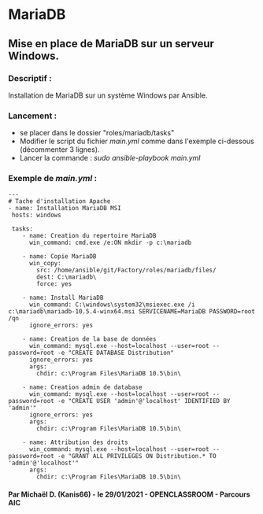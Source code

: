 # MariaDB
## Mise en place de MariaDB sur un serveur Windows.



### Descriptif :

Installation de MariaDB sur un système Windows par Ansible.



### Lancement :

- se placer dans le dossier "roles/mariadb/tasks"
- Modifier le script du fichier *main.yml* comme dans l'exemple ci-dessous (décommenter 3 lignes).
- Lancer la commande :
	*sudo ansible-playbook main.yml*



### Exemple de *main.yml* : 

```
---
# Tache d'installation Apache
- name: Installation MariaDB MSI
 hosts: windows

 tasks:
    - name: Creation du repertoire MariaDB
      win_command: cmd.exe /e:ON mkdir -p c:\mariadb 

    - name: Copie MariaDB
      win_copy:
        src: /home/ansible/git/Factory/roles/mariadb/files/
        dest: C:\mariadb\
        force: yes

    - name: Install MariaDB
      win_command: C:\windows\system32\msiexec.exe /i c:\mariadb\mariadb-10.5.4-winx64.msi SERVICENAME=MariaDB PASSWORD=root /qn
      ignore_errors: yes

    - name: Creation de la base de données
      win_command: mysql.exe --host=localhost --user=root --password=root -e "CREATE DATABASE Distribution"
      ignore_errors: yes
      args:
        chdir: c:\Program Files\MariaDB 10.5\bin\

    - name: Creation admin de database
      win_command: mysql.exe --host=localhost --user=root --password=root -e "CREATE USER 'admin'@'localhost' IDENTIFIED BY 'admin'"
      ignore_errors: yes
      args:
        chdir: c:\Program Files\MariaDB 10.5\bin\

    - name: Attribution des droits
      win_command: mysql.exe --host=localhost --user=root --password=root -e "GRANT ALL PRIVILEGES ON Distribution.* TO 'admin'@'localhost'"
      args:
        chdir: c:\Program Files\MariaDB 10.5\bin\

```



#### Par Michaël D. (Kanis66) - le 29/01/2021 - OPENCLASSROOM - Parcours AIC